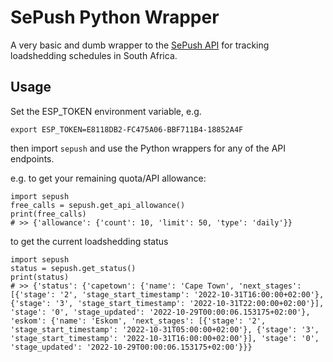 # SePush Python Wrapper

A very basic and dumb wrapper to the [SePush API](https://eskomsepush.gumroad.com/l/api) for tracking loadshedding schedules in South Africa.

## Usage

Set the ESP_TOKEN environment variable, e.g. 

```
export ESP_TOKEN=E8118DB2-FC475A06-BBF711B4-18852A4F
```

then import `sepush` and use the Python wrappers for any of the API endpoints. 


e.g. to get your remaining quota/API allowance:

```
import sepush
free_calls = sepush.get_api_allowance()
print(free_calls)
# >> {'allowance': {'count': 10, 'limit': 50, 'type': 'daily'}}
```

to get the current loadshedding status

```
import sepush
status = sepush.get_status()
print(status)
# >> {'status': {'capetown': {'name': 'Cape Town', 'next_stages': [{'stage': '2', 'stage_start_timestamp': '2022-10-31T16:00:00+02:00'}, {'stage': '3', 'stage_start_timestamp': '2022-10-31T22:00:00+02:00'}], 'stage': '0', 'stage_updated': '2022-10-29T00:00:06.153175+02:00'}, 'eskom': {'name': 'Eskom', 'next_stages': [{'stage': '2', 'stage_start_timestamp': '2022-10-31T05:00:00+02:00'}, {'stage': '3', 'stage_start_timestamp': '2022-10-31T16:00:00+02:00'}], 'stage': '0', 'stage_updated': '2022-10-29T00:00:06.153175+02:00'}}}
```
